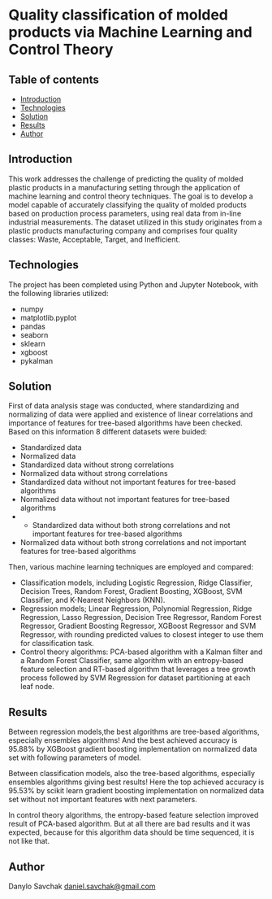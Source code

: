 # Quality classification of molded products via Machine Learning and Control Theory

## Table of contents
* [Introduction](#introduction)
* [Technologies](#technologies)
* [Solution](#solution)
* [Results](#results)
* [Author](#author)

## Introduction

This work addresses the challenge of predicting the quality of molded plastic products in a manufacturing setting through the application of machine learning and control theory techniques. The goal is to develop a model capable of accurately classifying the quality of molded products based on production process parameters, using real data from in-line industrial measurements. The dataset utilized in this study originates from a plastic products manufacturing company and comprises four quality classes: Waste, Acceptable, Target, and Inefficient.

## Technologies

The project has been completed using Python and Jupyter Notebook, with the following libraries utilized:
* numpy
* matplotlib.pyplot
* pandas
* seaborn
* sklearn
* xgboost
* pykalman

## Solution

First of data analysis stage was conducted, where standardizing and normalizing of data were applied and existence of linear correlations and importance of features for tree-based algorithms have been checked. Based on this information 8 different datasets were buided:
* Standardized data
* Normalized data
* Standardized data without strong correlations
* Normalized data without strong correlations
* Standardized data without not important features for tree-based algorithms
* Normalized data without not important features for tree-based algorithms
* * Standardized data without both strong correlations and not important features for tree-based algorithms
* Normalized data without both strong correlations and not important features for tree-based algorithms


Then, various machine learning techniques are employed and compared:
* Classification models, including Logistic Regression, Ridge Classifier, Decision Trees, Random Forest, Gradient Boosting, XGBoost, SVM Classifier, and K-Nearest Neighbors (KNN).
* Regression models; Linear Regression, Polynomial Regression, Ridge Regression, Lasso Regression, Decision Tree Regressor, Random Forest Regressor, Gradient Boosting Regressor, XGBoost Regressor and SVM Regressor, with rounding predicted values to closest integer to use them for classification task.
* Control theory algorithms: PCA-based algorithm with a Kalman filter and a Random Forest Classifier, same algorithm with an entropy-based feature selection and RT-based algorithm that leverages a tree growth process followed by SVM Regression for dataset partitioning at each leaf node.


## Results

Between regression models,the best algorithms are tree-based algorithms, especially ensembles algorithms! And the best achieved accuracy is 95.88% by XGBoost gradient boosting implementation on normalized data set with following parameters of model. 

Between classification models, also the tree-based algorithms, especially ensembles algorithms giving best results! Here the top achieved accuracy is 95.53% by scikit learn gradient boosting implementation on normalized data set without not important features with next parameters.

In control theory algorithms, the entropy-based feature selection improved result of PCA-based algorithm. But at all there are bad results and it was expected, because for this algorithm data should be time sequenced, it is not like that.

## Author
Danylo Savchak
[daniel.savchak@gmail.com](mailto:daniel.savchak@gmail.com)

